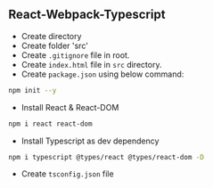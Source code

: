 ## React-Webpack-Typescript

- Create directory
- Create folder 'src'
- Create `.gitignore` file in root.
- Create `index.html` file in `src` directory.
- Create `package.json` using below command:

```bash
npm init --y
```

- Install React & React-DOM

```bash
npm i react react-dom
```

- Install Typescript as dev dependency

```bash
npm i typescript @types/react @types/react-dom -D
```

- Create `tsconfig.json` file
